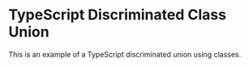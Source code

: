 # TypeScript Discriminated Class Union

This is an example of a TypeScript discriminated union using classes.
